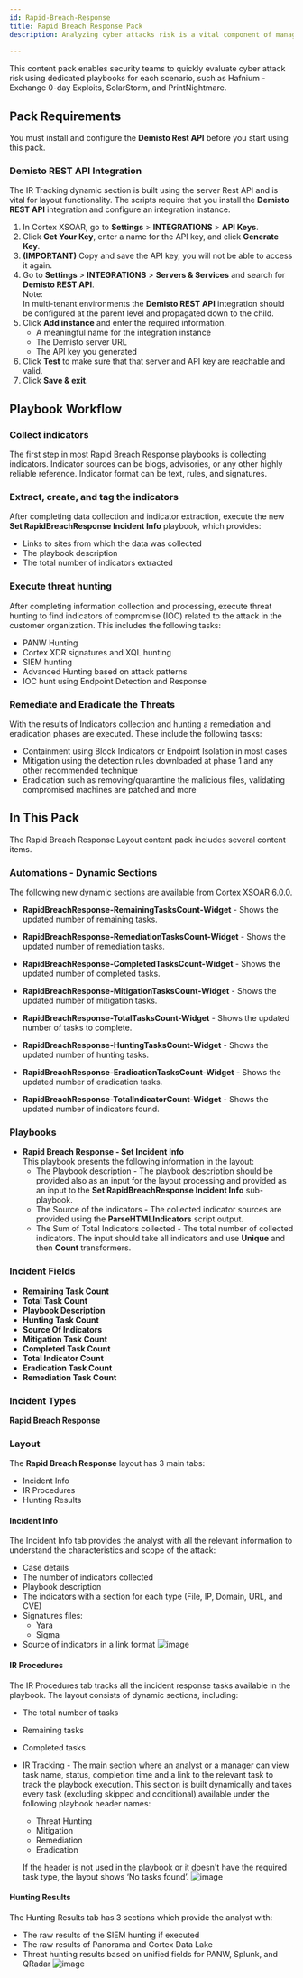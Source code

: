 ```yaml
---
id: Rapid-Breach-Response
title: Rapid Breach Response Pack
description: Analyzing cyber attacks risk is a vital component of managing and remediating security events. The Rapid Breach Response Layout content pack enables security teams to automate and streamline cyber attacks risk analysis with a dedicated playbook for each scenario.
 
---
```

This content pack enables security teams to quickly evaluate cyber attack risk using dedicated playbooks for each scenario, such as Hafnium - Exchange 0-day Exploits, SolarStorm, and PrintNightmare.

## Pack Requirements
You must install and configure the **Demisto Rest API** before you start using this pack.

### Demisto REST API Integration
The IR Tracking dynamic section is built using the server Rest API and is vital for layout functionality. The scripts require that you install the **Demisto REST API** integration and configure an integration instance.

1. In Cortex XSOAR, go to **Settings** > **INTEGRATIONS** > **API Keys**.
2. Click **Get Your Key**, enter a name for the API key, and click **Generate Key**.
3. **(IMPORTANT)** Copy and save the API key, you will not be able to access it again.
4. Go to **Settings** > **INTEGRATIONS** > **Servers & Services** and search for **Demisto REST API**.<br/>
    Note: <br/>
    In multi-tenant environments the **Demisto REST API** integration should be configured at the parent level and propagated down to the child.
5. Click **Add instance** and enter the required information.
    - A meaningful name for the integration instance
    - The Demisto server URL
    - The API key you generated
7. Click **Test** to make sure that that server and API key are reachable and valid.
8. Click **Save & exit**.

## Playbook Workflow
### Collect indicators
The first step in most Rapid Breach Response playbooks is collecting indicators. Indicator sources can be blogs, advisories, or any other highly reliable reference. Indicator format can be text, rules, and signatures.
### Extract, create, and tag the indicators
After completing data collection and indicator extraction, execute the new **Set RapidBreachResponse Incident Info** playbook, which provides:
- Links to sites from which the data was collected
- The playbook description
- The total number of indicators extracted
### Execute threat hunting
After completing information collection and processing, execute threat hunting to find indicators of compromise (IOC) related to the attack in the customer organization. This includes the following tasks:
- PANW Hunting
- Cortex XDR signatures and XQL hunting
- SIEM hunting
- Advanced Hunting based on attack patterns
- IOC hunt using Endpoint Detection and Response
### Remediate and Eradicate the Threats
With the results of Indicators collection and hunting a remediation and eradication phases are executed.
These include the following tasks:
- Containment using Block Indicators or Endpoint Isolation in most cases
- Mitigation using the detection rules downloaded at phase 1 and any other recommended technique
- Eradication such as removing/quarantine the malicious files, validating compromised machines are patched and more

## In This Pack
The Rapid Breach Response Layout content pack includes several content items.

### Automations - Dynamic Sections
The following new dynamic sections are available from Cortex XSOAR 6.0.0.

- **RapidBreachResponse-RemainingTasksCount-Widget** - Shows the updated number of remaining tasks. 
 
- **RapidBreachResponse-RemediationTasksCount-Widget** - Shows the updated number of remediation tasks.
 
- **RapidBreachResponse-CompletedTasksCount-Widget** - Shows the updated number of completed tasks.
 
- **RapidBreachResponse-MitigationTasksCount-Widget** - Shows the updated number of mitigation tasks.
 
- **RapidBreachResponse-TotalTasksCount-Widget** - Shows the updated number of tasks to complete.
 
- **RapidBreachResponse-HuntingTasksCount-Widget** - Shows the updated number of hunting tasks.
 
- **RapidBreachResponse-EradicationTasksCount-Widget** - Shows the updated number of eradication tasks.
 
- **RapidBreachResponse-TotalIndicatorCount-Widget** - Shows the updated number of indicators found.

### Playbooks
- **Rapid Breach Response - Set Incident Info**<br/>
    This playbook presents the following information in the layout:
    - The Playbook description - The playbook description should be provided also as an input for the layout processing and provided as an input to the **Set RapidBreachResponse Incident Info** sub-playbook.
    - The Source of the indicators - The collected indicator sources are provided using the **ParseHTMLIndicators** script output.
    - The Sum of Total Indicators collected - The total number of collected indicators. The input should take all indicators and use **Unique** and then **Count** transformers.


### Incident Fields

- **Remaining Task Count**
- **Total Task Count**
- **Playbook Description**
- **Hunting Task Count**
- **Source Of Indicators**
- **Mitigation Task Count**
- **Completed Task Count**
- **Total Indicator Count**
- **Eradication Task Count**
- **Remediation Task Count**

### Incident Types
**Rapid Breach Response**

### Layout

The **Rapid Breach Response** layout has 3 main tabs:
- Incident Info
- IR Procedures
- Hunting Results

#### Incident Info

The Incident Info tab provides the analyst with all the relevant information to understand the characteristics and scope of the attack:
- Case details
- The number of indicators collected
- Playbook description
- The indicators with a section for each type (File, IP, Domain, URL, and CVE)
- Signatures files:
    - Yara
    - Sigma
- Source of indicators in a link format
![image](https://raw.githubusercontent.com/demisto/content-docs/456ed4f4796529c77f4d5903419145263e0b6c00/docs/doc_imgs/reference/RapidBreachResponseLayout/Incident_Info.png)

#### IR Procedures

The IR Procedures tab tracks all the incident response tasks available in the playbook.
The layout consists of dynamic sections, including:
- The total number of tasks
- Remaining tasks
- Completed tasks
- IR Tracking - The main section where an analyst or a manager can view task name, status, completion time and a link to the relevant task to track the playbook execution. This section is built dynamically and takes every task (excluding skipped and conditional) available under the following playbook header names:
    - Threat Hunting
    - Mitigation
    - Remediation
    - Eradication

    If the header is not used in the playbook or it doesn't have the required task type, the layout shows ‘No tasks found’.
![image](https://raw.githubusercontent.com/demisto/content-docs/456ed4f4796529c77f4d5903419145263e0b6c00/docs/doc_imgs/reference/RapidBreachResponseLayout/IR_Procedures.png)
  
#### Hunting Results

The Hunting Results tab has 3 sections which provide the analyst with:
- The raw results of the SIEM hunting if executed
- The raw results of Panorama and Cortex Data Lake
- Threat hunting results based on unified fields for PANW, Splunk, and QRadar
![image](https://raw.githubusercontent.com/demisto/content-docs/456ed4f4796529c77f4d5903419145263e0b6c00/docs/doc_imgs/reference/RapidBreachResponseLayout/Hunting_Results.png)